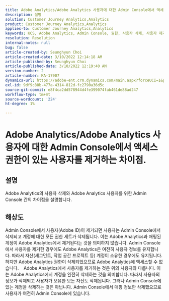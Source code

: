 ```yaml
---
title: Adobe Analytics/Adobe Analytics 사용자에 대한 Admin Console에서 액세스 권한이 있는 사용자를 제거하는 차이점.
description: 설명
solution: Customer Journey Analytics,Analytics
product: Customer Journey Analytics,Analytics
applies-to: Customer Journey Analytics,Analytics
keywords: KCS, Adobe Analytics, Admin Console, 권한, 사용자 삭제, 사용자 제거
resolution: Resolution
internal-notes: null
bug: false
article-created-by: Seunghyun Choi
article-created-date: 3/10/2022 12:14:18 AM
article-published-by: Seunghyun Choi
article-published-date: 3/10/2022 12:19:40 AM
version-number: 2
article-number: KA-17907
dynamics-url: https://adobe-ent.crm.dynamics.com/main.aspx?forceUCI=1&pagetype=entityrecord&etn=knowledgearticle&id=ac67bd03-07a0-ec11-b400-0022480b0a3e
exl-id: 9df9c88b-477a-4314-812d-fc2790a36d5c
source-git-commit: e8f4ca2dd578944d4fe399074fab461de88ad247
workflow-type: tm+mt
source-wordcount: '224'
ht-degree: 1%

---
```


# Adobe Analytics/Adobe Analytics 사용자에 대한 Admin Console에서 액세스 권한이 있는 사용자를 제거하는 차이점.

## 설명


Adobe Analytics의 사용자 삭제와 Adobe Analytics 사용자를 위한 Admin Console 간의 차이점을 설명합니다.


## 해상도


Admin Console에서 사용자(Adobe ID)이 제거되면 사용자는 Admin Console에서 삭제되고 계정에 대한 모든 권한 세트가 삭제됩니다.
이는 Adobe Analytics과 매핑된 계정이 Adobe Analytics에서 제거된다는 것을 의미하지 않습니다. Admin Console에서 사용자를 제거한 경우에도 Adobe Analytics은 여전히 사용자 정보를 유지합니다.
따라서 자산(세그먼트, 작업 공간 프로젝트 등) 계정이 소유한 경우에도 유지됩니다.
하지만 Adobe Analytics 권한이 삭제되었으므로 Adobe Analytics에 액세스할 수 없습니다.
  
Adobe Analytics에서 사용자를 제거하는 것은 위의 사용자와 다릅니다. 이는 Adobe Analytics에서 계정을 완전히 삭제하는 것을 의미합니다.
따라서 사용자의 정보가 삭제되고 사용자가 보유한 모든 자산도 삭제됩니다.
그러나 Admin Console에 있는 계정을 삭제하는 것은 아닙니다. Admin Console에서 매핑 정보만 삭제했으므로 사용자가 여전히 Admin Console에 있습니다.
